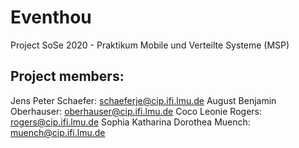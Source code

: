 # Eventhou

Project SoSe 2020 - Praktikum Mobile und Verteilte Systeme (MSP)

## Project members:
Jens Peter Schaefer: schaeferje@cip.ifi.lmu.de
August Benjamin Oberhauser: oberhauser@cip.ifi.lmu.de
Coco Leonie Rogers: rogers@cip.ifi.lmu.de
Sophia Katharina Dorothea Muench: muench@cip.ifi.lmu.de
